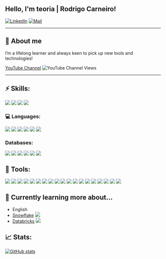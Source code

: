 ## Hello, I'm teoria | Rodrigo Carneiro!

[![LinkedIn](https://img.shields.io/badge/linkedin-%230077B5.svg?&style=for-the-badge&logo=linkedin&logoColor=white)](https://www.linkedin.com/in/rodrigoteoria)
[![Mail](https://img.shields.io/badge/Mail-8B89CC?&style=for-the-badge&logo=protonmail&logoColor=white)](mailto:teoria@gmail.com)

---

## 👷  About me

I’m a lifelong learner and always keen to pick up new tools and technologies!

[YouTube Channel](https://www.youtube.com/c/rodrigoteoria) 
![YouTube Channel Views](https://img.shields.io/youtube/channel/views/UCPFWpDjqTzDEyCW-UyuJUIQ?style=social)

---
## ⚡ Skills:

![](https://img.shields.io/badge/SoftwareDev-informational?style=flat&logo=Dynamo&logoColor=white&color=4169E1)
![](https://img.shields.io/badge/FullCycle-informational?style=flat&logo=bigdata&logoColor=white&color=4169E1)
![](https://img.shields.io/badge/DataEng-informational?style=flat&logo=Dynamo&logoColor=white&color=4169E1)
![](https://img.shields.io/badge/DataScience-informational?style=flat&logo=Dynamo&logoColor=white&color=4169E1) 
### 💻 Languages:
![](https://img.shields.io/badge/Python-informational?style=flat&logo=python&logoColor=white&color=FCC624)
![](https://img.shields.io/badge/R-informational?style=flat&logo=R&logoColor=white&color=4169E1)
![](https://img.shields.io/badge/Php-informational?style=flat&logo=Php&logoColor=white&color=blueviolet)
![](https://img.shields.io/badge/JavaScript-informational?style=flat&logo=javascript&logoColor=white&color=FCC624)
![](https://img.shields.io/badge/TypeScript-informational?style=flat&logo=typescript&logoColor=white&color=4169E1)
![](https://img.shields.io/badge/SQL-informational?style=flat&logo=PostgreSQL&logoColor=white&color=4169E1)

### Databases:
![](https://img.shields.io/badge/MongoDB-informational?style=flat&logo=MongoDB&logoColor=white&color=47A248)
![](https://img.shields.io/badge/Mysql-informational?style=flat&logo=Mysql&logoColor=white&color=4169E1)
![](https://img.shields.io/badge/Postgres-informational?style=flat&logo=PostgreSQL&logoColor=white&color=4169E1)
![](https://img.shields.io/badge/Redis-informational?style=flat&logo=Redis&logoColor=white&color=F05032) 
![](https://img.shields.io/badge/ElasticSearch-informational?style=flat&logo=ElasticSearch&logoColor=white&color=FCC624)
![](https://img.shields.io/badge/Neo4J-informational?style=flat&logo=Neo4J&logoColor=white&color=47A248)
## 🔧 Tools:
![](https://img.shields.io/badge/AWS-informational?style=flat&logo=amazon-aws&logoColor=white&color=232F3E)
![](https://img.shields.io/badge/Snowflake-informational?style=flat&logo=snowflake&logoColor=white&color=56B9EB)
![](https://img.shields.io/badge/Databricks-informational?style=flat&logo=Databricks&logoColor=white&color=363636)
![](https://img.shields.io/badge/Airflow-informational?style=flat&logo=apache-airflow&logoColor=white&color=017CEE)
![](https://img.shields.io/badge/Prefect-informational?style=flat&logo=Prefect&logoColor=white&color=0082C9)
![](https://img.shields.io/badge/Spark-informational?style=flat&logo=apache-spark&logoColor=white&color=E25A1C)
![](https://img.shields.io/badge/Kafka-informational?style=flat&logo=apache-Kafka&logoColor=white&color=363636)
![](https://img.shields.io/badge/NiFi-informational?style=flat&logo=Nifi&logoColor=white&color=363636)
![](https://img.shields.io/badge/Presto-informational?style=flat&logo=Presto&logoColor=white&color=363636)
![](https://img.shields.io/badge/dbt-informational?style=flat&logo=dbt&logoColor=white&color=FF694B)
![](https://img.shields.io/badge/Amundsen-informational?style=flat&logo=Amundsen&logoColor=white&color=FF694B)
![](https://img.shields.io/badge/Streamlit-informational?style=flat&logo=streamlit&logoColor=white&color=FF4B4B)
![](https://img.shields.io/badge/Metabase-informational?style=flat&logo=Metabase&logoColor=white&color=017CEE)
![](https://img.shields.io/badge/Jupyter-informational?style=flat&logo=Jupyter&logoColor=white&color=F37626)
![](https://img.shields.io/badge/Github-informational?style=flat&logo=github&logoColor=white&color=181717)
![](https://img.shields.io/badge/Gitlab-informational?style=flat&logo=gitlab&logoColor=white&color=FCA121)
![](https://img.shields.io/badge/Shell-informational?style=flat&logo=gnu-bash&logoColor=white&color=4EAA25)
![](https://img.shields.io/badge/Linux-informational?style=flat&logo=linux&logoColor=white&color=FCC624)
![](https://img.shields.io/badge/Docker-informational?style=flat&logo=docker&logoColor=white&color=2496ED)

## 📖 Currently learning more about...
* English  
* [Snowflake](https://snowflake.com/) ![](https://img.shields.io/badge/Snowflake-informational?style=flat&logo=snowflake&logoColor=white&color=363636)
* [Databricks](https://databricks.com/) ![](https://img.shields.io/badge/Databricks-informational?style=flat&logo=Databricks&logoColor=white&color=363636)

## 📈 Stats:
[![GitHub stats](https://github-readme-stats.vercel.app/api?username=teoria&count_private=true&show_icons=true&theme=dark)](https://github.com/anuraghazra/github-readme-stats)
